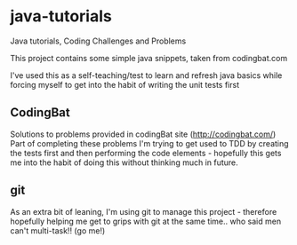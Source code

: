 java-tutorials
==============

Java tutorials, Coding Challenges and Problems


This project contains some simple java snippets, taken from codingbat.com

I've used this as a self-teaching/test to learn and refresh java basics while forcing myself to get into the habit of writing the unit tests first


CodingBat 
----------
Solutions to problems provided in codingBat site (http://codingbat.com/)
Part of completing these problems I'm trying to get used to TDD by creating the tests first and then performing the code elements - hopefully this gets me into the habit of doing this without thinking much in future.

git
----
As an extra bit of leaning, I'm using git to manage this project - therefore hopefully helping me get to grips with git at the same time.. who said men can't multi-task!! (go me!)
